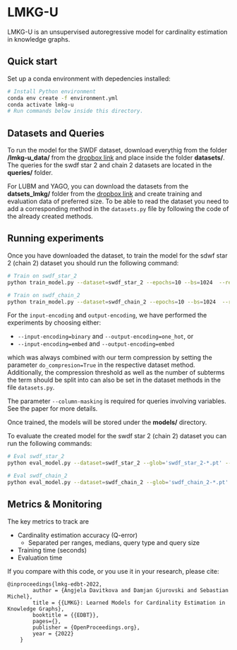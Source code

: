 # LMKG-U

LMKG-U is an unsupervised autoregressive model for cardinality estimation in knowledge graphs. 


## Quick start

Set up a conda environment with depedencies installed:

```bash
# Install Python environment
conda env create -f environment.yml
conda activate lmkg-u
# Run commands below inside this directory.
```

## Datasets and Queries
To run the model for the SWDF dataset, download everythig from the folder **/lmkg-u_data/** from the [dropbox link](https://www.dropbox.com/sh/709rxcpyl631kyk/AAAfbEXXnjQvacrgOPGbg87oa?dl=0) and place inside the folder **datasets/**.
The queries for the swdf star 2 and chain 2  datasets are located in the **queries/** folder.  

For LUBM and YAGO, you can download the datasets from the **datsets_lmkg/** folder from the [dropbox link](https://www.dropbox.com/sh/709rxcpyl631kyk/AAAfbEXXnjQvacrgOPGbg87oa?dl=0) and create training and evaluation data of preferred size. To be able to read the dataset you need to add a corresponding method in the `datasets.py` file by following the code of the already created methods.

## Running experiments
Once you have downloaded the dataset, to train the model for the sdwf star 2 (chain 2) dataset you should run the following command:

```bash
# Train on swdf_star_2
python train_model.py --dataset=swdf_star_2 --epochs=10 --bs=1024  --residual --layers=4 --fc-hiddens=512 --direct-io --input-encoding=binary --output-encoding=one_hot --column-masking --warmups=8000

# Train on swdf_chain_2
python train_model.py --dataset=swdf_chain_2 --epochs=10 --bs=1024  --residual --layers=4 --fc-hiddens=512 --direct-io --input-encoding=binary --output-encoding=one_hot --column-masking --warmups=8000
```

For the `input-encoding` and `output-encoding`, we have performed the experiments by choosing either:
  - `--input-encoding=binary` and `--output-encoding=one_hot`, or 
  - `--input-encoding=embed` and `--output-encoding=embed`

which was always combined with our term compression by setting the parameter `do_compresion=True` in the respective dataset method. Additionally,
the compression threshold as well as the number of subterms the term should be split into can also be set in the dataset methods in the file `datasets.py`. 

The parameter `--column-masking` is required for queries involving variables. See the paper for more details.

Once trained, the models will be stored under the **models/** directory. 

To evaluate the created model for the swdf star 2 (chain 2) dataset you can run the following commands:

```bash
# Eval swdf_star_2
python eval_model.py --dataset=swdf_star_2 --glob='swdf_star_2-*.pt' --residual --layers=4 --fc-hiddens=512 --direct-io --input-encoding=binary --output-encoding=one_hot --column-masking --query-type='star'

# Eval swdf_chain_2
python eval_model.py --dataset=swdf_chain_2 --glob='swdf_chain_2-*.pt' --residual --layers=4 --fc-hiddens=512 --direct-io --input-encoding=binary --output-encoding=one_hot --column-masking --query-type='chain'
```
 

## Metrics & Monitoring 

The key metrics to track are
* Cardinality estimation accuracy (Q-error)
    * Separated per ranges, medians, query type and query size
* Training time (seconds)
* Evaluation time 


If you compare with this code, or you use it in your research, please cite:

```
@inproceedings{lmkg-edbt-2022,    
        author = {Angjela Davitkova and Damjan Gjurovski and Sebastian Michel},    
        title = {{LMKG}: Learned Models for Cardinality Estimation in Knowledge Graphs},    
        booktitle = {{EDBT}},  
        pages={},
        publisher = {OpenProceedings.org},  
        year = {2022}    
    }
```    
